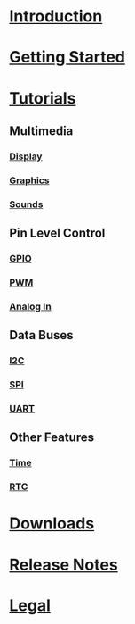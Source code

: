 # [Introduction](intro.md)

# [Getting Started](getting-started.md)

# [Tutorials](tutorials/intro.md)

## Multimedia
### [Display](tutorials/displays.md)
### [Graphics](tutorials/graphics.md)
### [Sounds](tutorials/sounds.md)

## Pin Level Control
### [GPIO](tutorials/gpio.md)
### [PWM](tutorials/pwm.md)
### [Analog In](tutorials/analog-in.md)

## Data Buses
### [I2C](tutorials/i2c.md)
### [SPI](tutorials/spi.md)
### [UART](tutorials/uart.md)

## Other Features
### [Time](tutorials/time.md)
### [RTC](tutorials/rtc.md)

# [Downloads](downloads.md)
# [Release Notes](release-notes.md)
# [Legal](../../hardware/legal.md)
